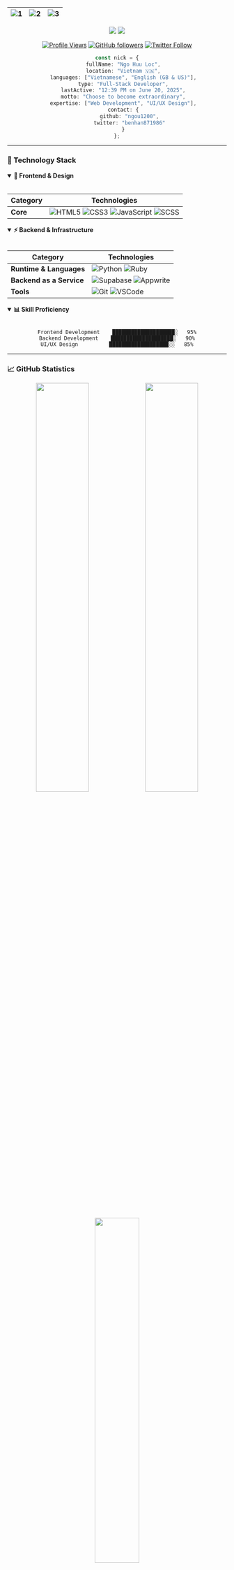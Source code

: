 <div align="center">

  | ![1](https://i.giphy.com/media/MGdfeiKtEiEPS/giphy.webp) | ![2](https://media0.giphy.com/media/WUBvquKnbnXhbQUd8f/giphy.gif?cid=ecf05e47d67685c5a3576e7b7d500e1297fa39551ced9b59&rid=giphy.gif) | ![3](https://media1.giphy.com/media/Y07ur2ElqAvSqVNauQ/giphy.gif) |
| --- | --- | --- |

  <img src="https://capsule-render.vercel.app/api?type=waving&color=gradient&height=200&section=header&text=Ngo%20Huu%20Loc&fontSize=80&fontAlignY=35&animation=twinkling&fontColor=white" />

  <img src="https://readme-typing-svg.herokuapp.com?font=Fira+Code&size=35&duration=4000&pause=1000&color=2196F3&center=true&vCenter=true&width=500&lines=Hi+there!+I'm+Nick+%F0%9F%91%8B;Full-Stack+Developer;Creative+Designer;Problem+Solver" />

  <br>

  [![Profile Views](https://komarev.com/ghpvc/?username=NgoHuuLoc0612&color=blueviolet&style=for-the-badge)](https://github.com/NgoHuuLoc0612)
  [![GitHub followers](https://img.shields.io/github/followers/NgoHuuLoc0612?style=for-the-badge&logo=github)](https://github.com/NgoHuuLoc0612)
  [![Twitter Follow](https://img.shields.io/twitter/follow/NgoHuuLoc0612?color=1DA1F2&logo=twitter&style=for-the-badge)](https://twitter.com/benhan871986)

</div>

<div align="center">

```typescript
const nick = {
    fullName: "Ngo Huu Loc",
    location: "Vietnam 🇻🇳",
    languages: ["Vietnamese", "English (GB & US)"],
    type: "Full-Stack Developer",
    lastActive: "12:39 PM on June 20, 2025",
    motto: "Choose to become extraordinary",
    expertise: ["Web Development", "UI/UX Design"],
    contact: {
        github: "ngou1200",
        twitter: "benhan871986"
    }
};
```
</div>

---

### 🚀 Technology Stack

<details open>
<summary><b>🎨 Frontend & Design</b></summary>
<br>

<div align="center">

| Category | Technologies |
|----------|-------------|
| **Core** | ![HTML5](https://img.shields.io/badge/HTML5-E34F26?style=for-the-badge&logo=html5&logoColor=white) ![CSS3](https://img.shields.io/badge/CSS3-1572B6?style=for-the-badge&logo=css3&logoColor=white) ![JavaScript](https://img.shields.io/badge/JavaScript-F7DF1E?style=for-the-badge&logo=javascript&logoColor=black) ![SCSS](https://img.shields.io/badge/SCSS-CC6699?style=for-the-badge&logo=sass&logoColor=white) |

</div>
</details>

<details open>
<summary><b>⚡ Backend & Infrastructure</b></summary>
<br>

<div align="center">

| Category | Technologies |
|----------|-------------|
| **Runtime & Languages** | ![Python](https://img.shields.io/badge/Python-3776AB?style=for-the-badge&logo=python&logoColor=white) ![Ruby](https://img.shields.io/badge/Ruby-CC342D?style=for-the-badge&logo=ruby&logoColor=white) |
| **Backend as a Service** | ![Supabase](https://img.shields.io/badge/Supabase-3ECF8E?style=for-the-badge&logo=supabase&logoColor=white) ![Appwrite](https://img.shields.io/badge/Appwrite-F02E65?style=for-the-badge&logo=appwrite&logoColor=white) |
| **Tools** | ![Git](https://img.shields.io/badge/Git-F05032?style=for-the-badge&logo=git&logoColor=white) ![VSCode](https://img.shields.io/badge/VSCode-007ACC?style=for-the-badge&logo=visualstudiocode&logoColor=white) |

</div>
</details>

<details open>
<summary><b>📊 Skill Proficiency</b></summary>
<br>

<div align="center">

```text
Frontend Development    ████████████████████░   95%
Backend Development    ████████████████████░   90%
UI/UX Design          ███████████████████░░   85%
```

</div>
</details>

---

### 📈 GitHub Statistics

<div align="center">
  <img width="49%" src="https://github-readme-stats.vercel.app/api?username=NgoHuuLoc0612&show_icons=true&theme=tokyonight&hide_border=true&count_private=true" />
  <img width="49%" src="https://github-readme-streak-stats.herokuapp.com/?user=NgoHuuLoc0612&theme=tokyonight&hide_border=true" />
</div>

<div align="center">
  <img width="45%" src="https://github-readme-stats.vercel.app/api/top-langs/?username=NgoHuuLoc0612&layout=compact&theme=tokyonight&hide_border=true&langs_count=6" />
</div>

<div align="center">
  <img src="https://github-profile-trophy.vercel.app/?username=NgoHuuLoc0612&theme=tokyonight&no-frame=true&row=1&column=7" width="100%" />
</div>

---

### 🎯 Current Focus & Learning Path

<div align="center">

```mermaid
mindmap
  root((Nick's Focus))
    Full-Stack Development
      Frontend Excellence
        Vue.js Mastery
        SASS Architecture
        UI/UX with Figma
      Backend Solutions
        API Design
        Database Optimization
        Serverless Architecture
    Cloud Infrastructure
      Supabase Integration
      Appwrite Solutions
      Performance at Scale
    Modern Development
      Component Design
      State Management
      Testing Strategies
```

</div>

---

### 💭 Favorite Quote

<div align="center">

> *"I think it is absolutely possible for an ordinary person to choose to become extraordinary"*
> 
> \- Elon Musk

</div>

---

### 📫 Connect With Me

<div align="center">
  <a href="https://github.com/NgoHuuLoc0612" target="_blank">
    <img src="https://img.shields.io/badge/GitHub-100000?style=for-the-badge&logo=github&logoColor=white" alt="GitHub" />
  </a>
  <a href="https://twitter.com/benhan871986" target="_blank">
    <img src="https://img.shields.io/badge/Twitter-1DA1F2?style=for-the-badge&logo=twitter&logoColor=white" alt="Twitter" />
  </a>
</div>

---

<div align="center">
  <img src="https://capsule-render.vercel.app/api?type=waving&color=gradient&height=100&section=footer" />
</div>

<div align="center">
  <b>Last Updated: 2025-06-20 12:39:40 UTC</b>
  
  ![Visitors](https://api.visitorbadge.io/api/visitors?path=ngou1200&label=Profile%20Views&labelColor=%23697689&countColor=%232ccce4)
</div>
